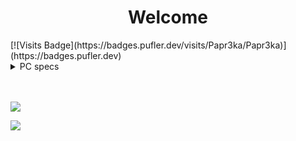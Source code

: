 <h1  align="center">Welcome</h1></p>
[![Visits Badge](https://badges.pufler.dev/visits/Papr3ka/Papr3ka)](https://badges.pufler.dev)
<br />

<details>
<summary>PC specs</summary>

* I5 8600K

* GTX 1070 Ti

* Z370 Krait Gaming

* 2x 8Gb Corsair Vengance LPX

* Cryorig H7 Quad Lumi

* NZXT S340
</details>

<br />
<br />

![](https://github-readme-stats.vercel.app/api?username=Papr3ka&title_color=ffffff&icon_color=38a0ff&text_color=6e93b5&bg_color=64,666f78,4f5c69,3f4f5e,22384c,172f45&show_icons=true)

[![](https://github-readme-stats.vercel.app/api/top-langs/?username=Papr3ka&title_color=ffffff&icon_color=38a0ff&text_color=6e93b5&bg_color=64,666f78,4f5c69,3f4f5e,22384c,172f45)](https://github.com/Papr3ka/github-readme-stats)

<br />

